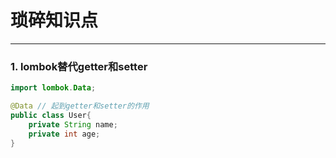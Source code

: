 # 琐碎知识点

---

### 1. lombok替代getter和setter

```Java
import lombok.Data;

@Data // 起到getter和setter的作用
public class User{
	private String name;
	private int age;
}
```